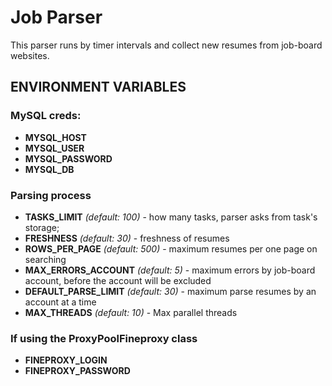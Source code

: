 # Job Parser
This parser runs by timer intervals and collect new resumes from job-board websites.

## ENVIRONMENT VARIABLES

### MySQL creds:
- **MYSQL_HOST**
- **MYSQL_USER**
- **MYSQL_PASSWORD**
- **MYSQL_DB**

### Parsing process
- **TASKS_LIMIT** _(default: 100)_ - how many tasks, parser asks from task's storage;
- **FRESHNESS** _(default: 30)_ - freshness of resumes
- **ROWS_PER_PAGE** _(default: 500)_ - maximum resumes per one page on searching
- **MAX_ERRORS_ACCOUNT** _(default: 5)_ - maximum errors by job-board account, before the account will be excluded
- **DEFAULT_PARSE_LIMIT** _(default: 30)_ - maximum parse resumes by an account at a time
- **MAX_THREADS** _(default: 10)_ - Max parallel threads

### If using the ProxyPoolFineproxy class
- **FINEPROXY_LOGIN**
- **FINEPROXY_PASSWORD**
